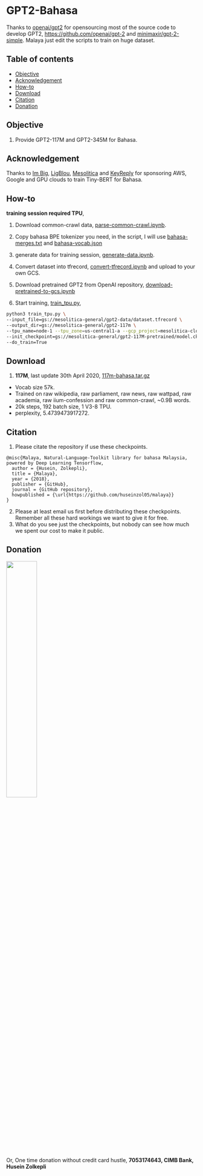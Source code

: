 # GPT2-Bahasa

Thanks to [openai/gpt2](https://github.com/openai/gpt-2) for opensourcing most of the source code to develop GPT2, https://github.com/openai/gpt-2 and [minimaxir/gpt-2-simple](https://github.com/minimaxir/gpt-2-simple). Malaya just edit the scripts to train on huge dataset.

## Table of contents
  * [Objective](#objective)
  * [Acknowledgement](#acknowledgement)
  * [How-to](#how-to)
  * [Download](#download)
  * [Citation](#citation)
  * [Donation](#donation)

## Objective

1. Provide GPT2-117M and GPT2-345M for Bahasa.

## Acknowledgement

Thanks to [Im Big](https://www.facebook.com/imbigofficial/), [LigBlou](https://www.facebook.com/ligblou), [Mesolitica](https://mesolitica.com/) and [KeyReply](https://www.keyreply.com/) for sponsoring AWS, Google and GPU clouds to train Tiny-BERT for Bahasa.

## How-to

**training session required TPU**,

1. Download common-crawl data, [parse-common-crawl.ipynb](parse-common-crawl.ipynb).

2. Copy bahasa BPE tokenizer you need, in the script, I will use [bahasa-merges.txt](../preprocess/bahasa-merges.txt) and [bahasa-vocab.json](../preprocess/bahasa-vocab.json)

3. generate data for training session, [generate-data.ipynb](generate-data.ipynb).

4. Convert dataset into tfrecord, [convert-tfrecord.ipynb](convert-tfrecord.ipynb) and upload to your own GCS.

5. Download pretrained GPT2 from OpenAI repository, [download-pretrained-to-gcs.ipynb](download-pretrained-to-gcs.ipynb)

6. Start training, [train_tpu.py](train_tpu.py),

```bash
python3 train_tpu.py \
--input_file=gs://mesolitica-general/gpt2-data/dataset.tfrecord \
--output_dir=gs://mesolitica-general/gpt2-117m \
--tpu_name=node-1 --tpu_zone=us-central1-a --gcp_project=mesolitica-cloud \
--init_checkpoint=gs://mesolitica-general/gpt2-117M-pretrained/model.ckpt \
--do_train=True
```

## Download

1. **117M**, last update 30th April 2020, [117m-bahasa.tar.gz](https://huseinhouse-storage.s3-ap-southeast-1.amazonaws.com/bert-bahasa/117m-bahasa-v3.tar.gz)

  - Vocab size 57k.
  - Trained on raw wikipedia, raw parliament, raw news, raw wattpad, raw academia, raw iium-confession and raw common-crawl, ~0.9B words.
  - 20k steps, 192 batch size, 1 V3-8 TPU.
  - perplexity, 5.4739473917272.

## Citation

1. Please citate the repository if use these checkpoints.

```
@misc{Malaya, Natural-Language-Toolkit library for bahasa Malaysia, powered by Deep Learning Tensorflow,
  author = {Husein, Zolkepli},
  title = {Malaya},
  year = {2018},
  publisher = {GitHub},
  journal = {GitHub repository},
  howpublished = {\url{https://github.com/huseinzol05/malaya}}
}
```

2. Please at least email us first before distributing these checkpoints. Remember all these hard workings we want to give it for free.
3. What do you see just the checkpoints, but nobody can see how much we spent our cost to make it public.

## Donation

<a href="https://www.patreon.com/bePatron?u=7291337"><img src="https://static1.squarespace.com/static/54a1b506e4b097c5f153486a/t/58a722ec893fc0a0b7745b45/1487348853811/patreon+art.jpeg" width="40%"></a>

Or, One time donation without credit card hustle, **7053174643, CIMB Bank, Husein Zolkepli**

